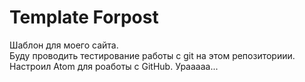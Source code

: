 # Template Forpost
Шаблон для моего сайта. <br>
Буду проводить тестирование работы с git на этом репозиториии.<br>
Настроил Atom для роаботы с GitHub. Урааааа...
